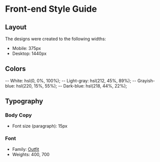 # Front-end Style Guide

## Layout

The designs were created to the following widths:

- Mobile: 375px
- Desktop: 1440px

## Colors

-- White: hsl(0, 0%, 100%);
-- Light-gray: hsl(212, 45%, 89%);
-- Grayish-blue: hsl(220, 15%, 55%);
-- Dark-blue: hsl(218, 44%, 22%);

## Typography

### Body Copy

- Font size (paragraph): 15px

### Font

- Family: [Outfit](https://fonts.google.com/specimen/Outfit)
- Weights: 400, 700
